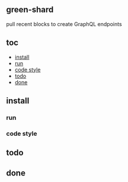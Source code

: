 ## green-shard

pull recent blocks to create GraphQL endpoints


## toc

- [install]
- [run]
- [code style]
- [todo]
- [done]


## install



### run



### code style



## todo



## done

[install]:#install

[run]:#run

[code style]:#code-style

[todo]:#todo
[done]:#done
